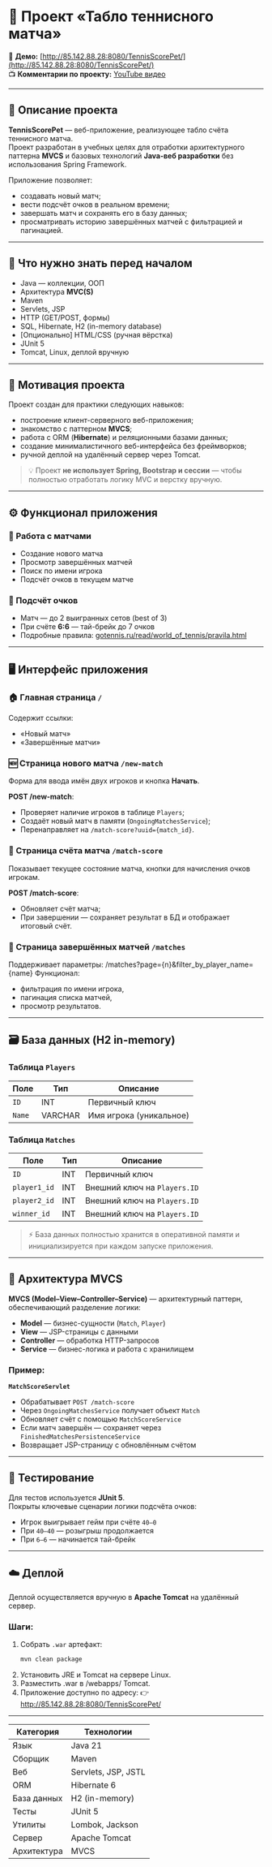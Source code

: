 # 🎾 Проект «Табло теннисного матча»

📍 **Демо:** [http://85.142.88.28:8080/TennisScorePet/](http://85.142.88.28:8080/TennisScorePet/)  
📺 **Комментарии по проекту:** [YouTube видео](https://www.youtube.com/watch?v=zAOiNa24jpg)

---

## 🧩 Описание проекта

**TennisScorePet** — веб-приложение, реализующее табло счёта теннисного матча.  
Проект разработан в учебных целях для отработки архитектурного паттерна **MVCS** и базовых технологий **Java-веб разработки** без использования Spring Framework.

Приложение позволяет:
- создавать новый матч;
- вести подсчёт очков в реальном времени;
- завершать матч и сохранять его в базу данных;
- просматривать историю завершённых матчей с фильтрацией и пагинацией.

---

## 🧠 Что нужно знать перед началом

- Java — коллекции, ООП
- Архитектура **MVC(S)**
- Maven
- Servlets, JSP
- HTTP (GET/POST, формы)
- SQL, Hibernate, H2 (in-memory database)
- [Опционально] HTML/CSS (ручная вёрстка)
- JUnit 5
- Tomcat, Linux, деплой вручную

---

## 🎯 Мотивация проекта

Проект создан для практики следующих навыков:

- построение клиент-серверного веб-приложения;
- знакомство с паттерном **MVCS**;
- работа с ORM (**Hibernate**) и реляционными базами данных;
- создание минималистичного веб-интерфейса без фреймворков;
- ручной деплой на удалённый сервер через Tomcat.

> 💡 Проект **не использует Spring, Bootstrap и сессии** — чтобы полностью отработать логику MVC и верстку вручную.

---

## ⚙️ Функционал приложения

### 🔹 Работа с матчами
- Создание нового матча
- Просмотр завершённых матчей
- Поиск по имени игрока
- Подсчёт очков в текущем матче

### 🔹 Подсчёт очков
- Матч — до 2 выигранных сетов (best of 3)
- При счёте **6:6** — тай-брейк до 7 очков
- Подробные правила: [gotennis.ru/read/world_of_tennis/pravila.html](https://www.gotennis.ru/read/world_of_tennis/pravila.html)

---

## 🖥️ Интерфейс приложения

### 🏠 Главная страница `/`
Содержит ссылки:
- «Новый матч»
- «Завершённые матчи»

### 🆕 Страница нового матча `/new-match`
Форма для ввода имён двух игроков и кнопка **Начать**.

**POST /new-match**:
- Проверяет наличие игроков в таблице `Players`;
- Создаёт новый матч в памяти (`OngoingMatchesService`);
- Перенаправляет на `/match-score?uuid={match_id}`.

### 🎾 Страница счёта матча `/match-score`
Показывает текущее состояние матча, кнопки для начисления очков игрокам.

**POST /match-score**:
- Обновляет счёт матча;
- При завершении — сохраняет результат в БД и отображает итоговый счёт.

### 🏁 Страница завершённых матчей `/matches`
Поддерживает параметры:
/matches?page={n}&filter_by_player_name={name}
Функционал:
- фильтрация по имени игрока,
- пагинация списка матчей,
- просмотр результатов.

---

## 🗃️ База данных (H2 in-memory)

### Таблица `Players`
| Поле | Тип | Описание |
|------|-----|-----------|
| `ID` | INT | Первичный ключ |
| `Name` | VARCHAR | Имя игрока (уникальное) |

### Таблица `Matches`
| Поле         | Тип | Описание |
|--------------|-----|-----------|
| `ID`         | INT | Первичный ключ |
| `player1_id` | INT | Внешний ключ на `Players.ID` |
| `player2_id` | INT | Внешний ключ на `Players.ID` |
| `winner_id`  | INT | Внешний ключ на `Players.ID` |

> ⚡ База данных полностью хранится в оперативной памяти и инициализируется при каждом запуске приложения.

---

## 🧱 Архитектура MVCS

**MVCS (Model–View–Controller–Service)** — архитектурный паттерн, обеспечивающий разделение логики:

- **Model** — бизнес-сущности (`Match`, `Player`)
- **View** — JSP-страницы с данными
- **Controller** — обработка HTTP-запросов
- **Service** — бизнес-логика и работа с хранилищем

### Пример:

**`MatchScoreServlet`**
- Обрабатывает `POST /match-score`
- Через `OngoingMatchesService` получает объект `Match`
- Обновляет счёт с помощью `MatchScoreService`
- Если матч завершён — сохраняет через `FinishedMatchesPersistenceService`
- Возвращает JSP-страницу с обновлённым счётом

---

## 🧪 Тестирование

Для тестов используется **JUnit 5**.  
Покрыты ключевые сценарии логики подсчёта очков:

- Игрок выигрывает гейм при счёте `40–0`
- При `40–40` — розыгрыш продолжается
- При `6–6` — начинается тай-брейк

---

## ☁️ Деплой

Деплой осуществляется вручную в **Apache Tomcat** на удалённый сервер.

### Шаги:
1. Собрать `.war` артефакт:
   ```bash
   mvn clean package
2. Установить JRE и Tomcat на сервере Linux.
3. Разместить .war в /webapps/ Tomcat.
4. Приложение доступно по адресу:
   👉 http://85.142.88.28:8080/TennisScorePet/

---
| Категория   | Технологии          |
| ----------- | ------------------- |
| Язык        | Java 21             |
| Сборщик     | Maven               |
| Веб         | Servlets, JSP, JSTL |
| ORM         | Hibernate 6         |
| База данных | H2 (in-memory)      |
| Тесты       | JUnit 5             |
| Утилиты     | Lombok, Jackson     |
| Сервер      | Apache Tomcat       |
| Архитектура | MVCS                |
